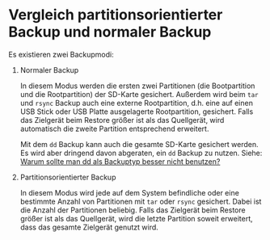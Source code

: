 # Vergleich partitionsorientierter Backup und normaler Backup

Es existieren zwei Backupmodi:

1. Normaler Backup

   In diesem Modus werden die ersten zwei Partitionen (die Bootpartition und die
   Rootpartition) der SD-Karte gesichert. Außerdem wird beim `tar` und `rsync` Backup
   auch eine externe Rootpartition, d.h. eine auf einen USB Stick oder USB Platte
   ausgelagerte Rootpartition, gesichert.
   Falls das Zielgerät beim Restore größer ist als das Quellgerät,
   wird automatisch die zweite Partition entsprechend erweitert.

   Mit dem `dd` Backup kann auch die gesamte SD-Karte gesichert werden.
   Es wird aber dringend davon abgeraten, ein `dd` Backup zu nutzen.
   Siehe: [Warum sollte man dd als Backuptyp besser nicht benutzen?](why-shouldn-t-you-use-dd-as-backup-type.md)

2. Partitionsorientierter Backup

   In diesem Modus wird jede auf dem System befindliche oder eine bestimmte
   Anzahl von Partitionen mit `tar` oder `rsync` gesichert. Dabei ist die Anzahl der
   Partitionen beliebig. Falls das Zielgerät beim Restore größer ist als das
   Quellgerät, wird die letzte Partition soweit erweitert, dass das gesamte Zielgerät genutzt wird.

[.status]: translated
[.source]: https://www.linux-tips-and-tricks.de/de/raspibackup#Vergleich
[.source]: https://www.linux-tips-and-tricks.de/en/backup
